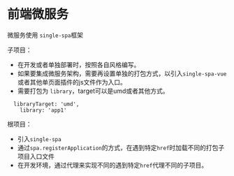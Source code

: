 # 前端微服务

微服务使用 `single-spa`框架

子项目：
* 在开发或者单独部署时，按照各自风格编写。
* 如果要集成微服务架构，需要再设置单独的打包方式，以引入`single-spa-vue`或者其他单页面插件的js文件作为入口。
* 需要打包为 `library`，target可以是umd或者其他方式。
```
  libraryTarget: 'umd',
	library: 'app1'
```

根项目：
* 引入`single-spa`
* 通过`spa.registerApplication`的方式，在遇到特定`href`时加载不同的打包子项目入口文件
* 在开发环境，通过代理来实现不同的遇到特定`href`代理不同的子项目。